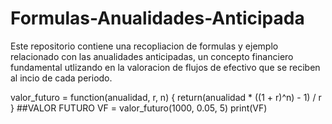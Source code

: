 # Formulas-Anualidades-Anticipada
Este repositorio contiene una recopliacion de formulas y ejemplo relacionado con las anualidades anticipadas, un concepto financiero fundamental utlizando en la valoracion de flujos de efectivo que se reciben al incio de cada periodo.

valor_futuro = function(anualidad, r, n) {
  return(anualidad * ((1 + r)^n) - 1) / r
}
 ##VALOR FUTURO 
VF = valor_futuro(1000, 0.05, 5)
print(VF)


